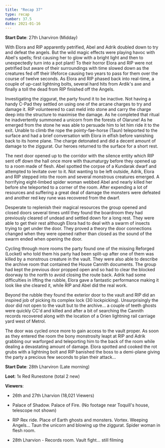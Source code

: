 ```yaml
---
title: "Recap 37"
type: recap
number: 37.5
date: 2021-01-16
---
```


**Start Date**: 27th Lharviron (Midday)
 
With Elora and RIP apparently petrified, Abel and Adrik doubled down to try and defeat the angels. But the wild magic effects were playing havoc with Abel's spells; first causing her to glow with a bright light and then to unexpectedly turn into a pot plant! To their horror Elora and RIP were not petrified but aware of their surroundings with time slowed down as the creatures fed off their lifeforce causing two years to pass for them over the course of twelve seconds. As Elora and RIP phased back into real-time, a couple of up-cast lightning bolts, several hard hits from Ardik's axe and finally a toll the dead from RIP finished off the Angels.
 
Investigating the ziggurat, the party found it to be inactive. Not having a handy C-Pad they settled on using one of the arcane charges to try and damage it. RIP volunteered to cast meld into stone and carry the charge deep into the structure to maximise the damage. As he completed that ritual he inadvertently summoned a unicorn from the forests of Olarune! As he emerged from the stone he was able to persuade him to let him ride it to the exit. Unable to climb the rope the pointy-fae-horse (Taun) teleported to the surface and had a brief conversation with Elora in elfish before vanishing back to its home plane. The charge detonated and did a decent amount of damage to the ziggurat. Our heroes returned to the surface for a short rest.
 
The next door opened up to the corridor with the silence entity which RIP sent off down the hall once more with thaumaturgy before they opened up to a room made of flesh. Abel spotted the corpse of a Kundarak dwarf and attempted to levitate over to it. Not wanting to be left outside, Adrik, Elora and RIP stepped into the room and several monstrous creatures emerged. A horrifying eight-limbed spider woman webbed Abel and nearly killed her before she teleported to a corner of the room. After expending a lot of resources and suffering a great deal of damage the monsters were defeated and another red key rune was recovered from the dwarf.
 
Desperate to replenish their magical resources the group opened and closed doors several times until they found the boardroom they had previously cleared of undead and settled down for a long rest. They were able to get their rest although Elora had to deal with a swarm of insects trying to get under the door. They proved a theory the door connections changed when they were opened rather than closed as the sound of the swarm ended when opening the door.
 
Cycling through more rooms the party found one of the missing Reforged (Locket) who told them his party had been split-up after one of them was killed by a monstrous creature in the vault. They were also able to describe the archive room that contained the House Cannith documents. The group had kept the previous door propped open and so had to clear the blocked doorway to the north to avoid closing the route back. Adrik had some difficulties in lifting the rubble, Elora gave a fantastic performance making it look like she cleared it, while RIP and Abel did the real work.
 
Beyond the rubble they found the exterior door to the vault and RIP did an inspired job of picking its complex lock (30 lockpicking). Unsurprisingly the door did not open to the vault but to the archive… a couple of teeth ghosts were quickly CC'd and killed and after a bit of searching the Cannith records recovered along with the location of a Orien lightning rail carriage yard west of Metrol.
 
The door was cycled once more to gain access to the vault proper. As soon as they entered the room the bony monstrosity leapt at RIP and Adrik grabbing our warforged and teleporting him to the back of the room while dealing a devastating amount of damage. Elora spotted and cooked the rot grubs with a lightning bolt and RIP banished the boss to a demi-plane giving the party a precious few seconds to plan their attack…
 

**Start Date**: 28th Lharviron (Late morning)

**Loot**: 1x Red Runestone (total 2 new)

**Viewers**:
- 26th and 27th Lharvion (18,021 Viewers)
 - Palace of Shadow. Palace of Fire. (No footage near Toquill's house, telescope not shown)
 - RIP Rex ride. Place of Earth ghosts and monsters. Vortex. Weeping Angels… Taun the unicorn and blowing up the ziggurat. Spider woman in flesh room.
 
- 28th Lharvion - Records room. Vault fight… still filming